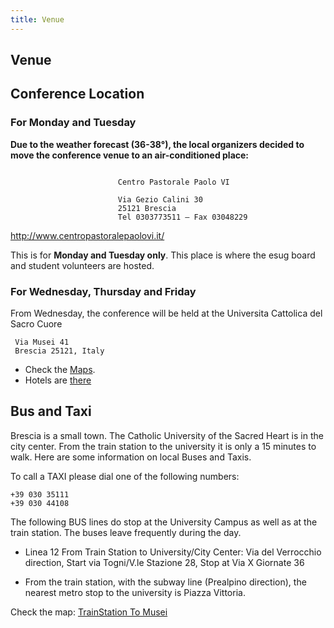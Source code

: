 ```yaml
---
title: Venue
---
```



## Venue

## Conference Location

### For Monday and Tuesday

**Due to the weather forecast (36-38°), the local organizers decided to move the conference venue to an air-conditioned place:**

```

						Centro Pastorale Paolo VI

						Via Gezio Calini 30
						25121 Brescia
						Tel 0303773511 – Fax 03048229

```

<http://www.centropastoralepaolovi.it/>

This is for **Monday and Tuesday only**. This place is where the esug board and student volunteers are hosted.

### For Wednesday, Thursday and Friday

From Wednesday, the conference will be held at the Universita Cattolica del Sacro Cuore

```
 Via Musei 41
 Brescia 25121, Italy
```


- Check the [Maps](maps2015.html).
- Hotels are [there](hotels.html)


## Bus and Taxi

Brescia is a small town. The Catholic University of the Sacred Heart is in the city center. From the train station to the university it is only a 15 minutes to walk. Here are some information on local Buses and Taxis.

To call a TAXI please dial one of the following numbers:

```
+39 030 35111
+39 030 44108
```

The following BUS lines do stop at the University Campus as well as at the train station. The buses leave frequently during the day.

- Linea 12 From Train Station to University/City Center: Via del Verrocchio direction, Start via Togni/V.le Stazione 28, Stop at Via X Giornate 36

- From the train station, with the subway line (Prealpino direction), the nearest metro stop to the university is Piazza Vittoria.

Check the map: [TrainStation To Musei](traintomusei.html)

